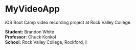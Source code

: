 MyVideoApp
==========

iOS Boot Camp video recording project at Rock Valley College.

__Student:__ Brandon White  
__Professor:__ Chuck Konkol  
__School:__ Rock Valley College, Rockford, Il
